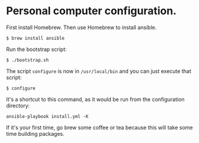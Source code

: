 # Personal computer configuration.

First install Homebrew. Then use Homebrew to install ansible.

    $ brew install ansible

Run the bootstrap script:

    $ ./bootstrap.sh

The script `configure` is now in `/usr/local/bin` and you can just
execute that script:

    $ configure

It's a shortcut to this command, as it would be run from the
configuration directory:

    ansible-playbook install.yml -K

If it's your first time, go brew some coffee or tea because this will
take some time building packages.

